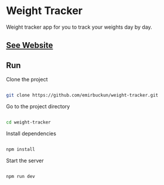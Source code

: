 # Weight Tracker

Weight tracker app for you to track your weights day by day.

## [See Website](https://emirbuckun.github.io/weight-tracker/)

## Run

Clone the project

```bash

git clone https://github.com/emirbuckun/weight-tracker.git

```

Go to the project directory

```bash

cd weight-tracker

```

Install dependencies

```bash

npm install

```

Start the server

```bash

npm run dev

```
